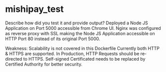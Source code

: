 # mishipay_test

Describe how did you test it and provide output?
Deployed a Node JS Application on Port 5000 accessible from Chrome UI.
Nginx was configured as reverse proxy with SSL making the Node JS Application accessible on HTTP Port 80 instead of its original Port 5000.


Weakness:
Scalability is not covered in this Dockerfile
Currently both HTTP & HTTPS are supported. In Production, HTTP Requests should be re-directed to HTTPS.
Self-signed Certificated needs to be replaced by Certified Authority for better security.
